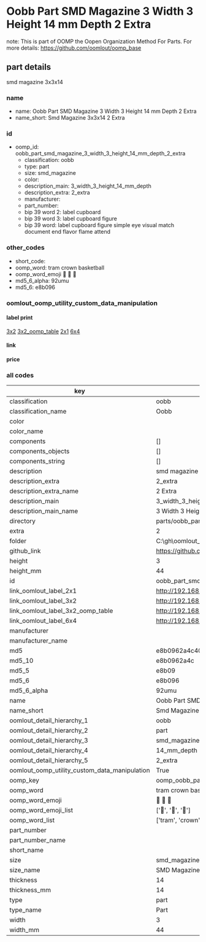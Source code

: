 # Oobb Part SMD Magazine 3 Width 3 Height 14 mm Depth 2 Extra  

note: This is part of OOMP the Oopen Organization Method For Parts. For more details: https://github.com/oomlout/oomp_base

##  part details
  



smd magazine 3x3x14



### name
* name: Oobb Part SMD Magazine 3 Width 3 Height 14 mm Depth 2 Extra
* name_short: Smd Magazine 3x3x14 2 Extra
### id
* oomp_id: oobb_part_smd_magazine_3_width_3_height_14_mm_depth_2_extra
  * classification: oobb
  * type: part
  * size: smd_magazine
  * color: 
  * description_main: 3_width_3_height_14_mm_depth
  * description_extra: 2_extra
  * manufacturer: 
  * part_number: 
  * bip 39 word 2: label cupboard
  * bip 39 word 3: label cupboard figure
  * bip 39 word: label cupboard figure simple eye visual match document end flavor flame attend

### other_codes
* short_code: 
* oomp_word: tram crown basketball
* oomp_word_emoji :tram: :crown: :basketball:
* md5_6_alpha: 92umu
* md5_6: e8b096






### oomlout_oomp_utility_custom_data_manipulation
#### label print
[3x2](http://192.168.1.245:1112/?label=oomp%2092umu)
[3x2_oomp_table](http://192.168.1.108:1112/?label=oomp%2092umu)
[2x1](http://192.168.1.242:1112/?label=oomp%2092umu)
[6x4](http://192.168.1.55:1112/?label=oomp%2092umu)    

#### link

                              

#### price







### all codes 
| key | value |  
| --- | --- |  
| classification | oobb |  
| classification_name | Oobb |  
| color |  |  
| color_name |  |  
| components | [] |  
| components_objects | [] |  
| components_string | [] |  
| description | smd magazine 3x3x14 |  
| description_extra | 2_extra |  
| description_extra_name | 2 Extra |  
| description_main | 3_width_3_height_14_mm_depth |  
| description_main_name | 3 Width 3 Height 14 mm Depth |  
| directory | parts/oobb_part_smd_magazine_3_width_3_height_14_mm_depth_2_extra |  
| extra | 2 |  
| folder | C:\gh\oomlout_oobb_version_4_generated_parts\things\oobb_part_smd_magazine_3_width_3_height_14_mm_depth_2_extra |  
| github_link | https://github.com/oomlout/oomlout_oomp_part_src/tree/main/parts/oobb_part_smd_magazine_3_width_3_height_14_mm_depth_2_extra |  
| height | 3 |  
| height_mm | 44 |  
| id | oobb_part_smd_magazine_3_width_3_height_14_mm_depth_2_extra |  
| link_oomlout_label_2x1 | http://192.168.1.242:1112/?label=oomp%2092umu |  
| link_oomlout_label_3x2 | http://192.168.1.245:1112/?label=oomp%2092umu |  
| link_oomlout_label_3x2_oomp_table | http://192.168.1.108:1112/?label=oomp%2092umu |  
| link_oomlout_label_6x4 | http://192.168.1.55:1112/?label=oomp%2092umu |  
| manufacturer |  |  
| manufacturer_name |  |  
| md5 | e8b0962a4c40711bd3a89c90ac0d73e1 |  
| md5_10 | e8b0962a4c |  
| md5_5 | e8b09 |  
| md5_6 | e8b096 |  
| md5_6_alpha | 92umu |  
| name | Oobb Part SMD Magazine 3 Width 3 Height 14 mm Depth 2 Extra |  
| name_short | Smd Magazine 3x3x14 2 Extra |  
| oomlout_detail_hierarchy_1 | oobb |  
| oomlout_detail_hierarchy_2 | part |  
| oomlout_detail_hierarchy_3 | smd_magazine |  
| oomlout_detail_hierarchy_4 | 14_mm_depth |  
| oomlout_detail_hierarchy_5 | 2_extra |  
| oomlout_oomp_utility_custom_data_manipulation | True |  
| oomp_key | oomp_oobb_part_smd_magazine_3_width_3_height_14_mm_depth_2_extra |  
| oomp_word | tram crown basketball |  
| oomp_word_emoji | :tram: :crown: :basketball: |  
| oomp_word_emoji_list | [':tram:', ':crown:', ':basketball:'] |  
| oomp_word_list | ['tram', 'crown', 'basketball'] |  
| part_number |  |  
| part_number_name |  |  
| short_name |  |  
| size | smd_magazine |  
| size_name | SMD Magazine |  
| thickness | 14 |  
| thickness_mm | 14 |  
| type | part |  
| type_name | Part |  
| width | 3 |  
| width_mm | 44 |  
